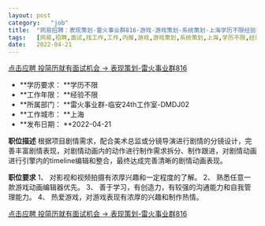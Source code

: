 ```yaml
---
layout:	post
category:	"job"
title:	"网易招聘：表现策划-雷火事业群816-游戏-游戏策划-系统策划-上海学历不限经验不限"
tags:	[网易,招聘,面试,找工作,工作,内推,游戏,游戏策划,系统策划,上海,学历不限,经验不限]
date:	2022-04-21
---
```


[点击应聘 投简历就有面试机会 -> 表现策划-雷火事业群816](http://mobile.bole.netease.com/bole/boleDetail?id=35773&employeeId=346f03c3cda5f04c&key=all)



- **学历要求： **学历不限
- **工作年限： **经验不限
- **所属部门： **雷火事业群-临安24th工作室-DMDJ02
- **工作城市： **上海
- **发布日期： **2022-04-21



**职位描述**
根据项目剧情需求，配合美术总监或分镜导演进行剧情的分镜设计，完善丰富剧情表现，对剧情动画内的动作进行制作需求拆分、制作跟进，对剧情动画进行引擎内的timeline编辑和整合，最终达成完善清晰的剧情动画表现。



**职位要求**
1、	对影视和视频拍摄有浓厚兴趣和一定程度的了解。
2、	熟悉任意一款游戏动画编辑器优先。
3、	善于学习，有创造力，有较强的沟通能力和自我管理能力。
4、	热爱游戏，对游戏表现有浓厚的兴趣和制作热情。



[点击应聘 投简历就有面试机会 -> 表现策划-雷火事业群816](http://mobile.bole.netease.com/bole/boleDetail?id=35773&employeeId=346f03c3cda5f04c&key=all)